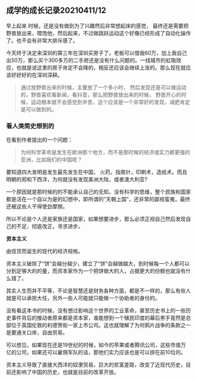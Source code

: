 ## 成学的成长记录20210411/12

早上起来 时候，还是没有做到为了兴趣然后非常想起床的感觉， 最终还是需要把野兽放出来，喂饱他，然后起来，不过做跳跃运动这个好像已经形成了自动化操作了。也不会有非常大排斥感了。

今天终于决定来深圳的第三年在深圳买房子了。老板可以借我60万，加上我自己出50万，那么买个300多万的二手房还是没有什么问题的。一线城市的虹吸效应，也就是说这里的房子肯定不会降的，相反还应该会继续上涨的。那么现在就应该好好好的在深圳深耕。

> 通过放野兽出来的时候，主要放了一个多小时， 然后发现还是可以做运动的，野兽喜欢看新闻，看抖音，那么把野兽放出来的时候， 野兽开心的时候，运动根本就不会感觉到辛苦，这个应该是一个非常好的发现，减肥肯定是可以做到的。

### 看人类简史想到的

在看到作者提出的一个问题：

> 为何科学革命是发生在欧洲那个地方，而不是那时候的经济或实力都更强的亚洲，比如我们的中国呢？

要知道四大发明是发生最先发生在中国， 火药，指南针，印刷术，造纸术。而且明朝的郑和下西洋，为何就没有发现美洲大陆，或者澳大利亚?

一个原因就是那时候的的不能承认自己的无知，没有科学的思维，整个民族和国家都是活在一个自以为是的幻想中，即所谓的“天朝上国”，还非常的鄙视蛮夷，最终还被这些人干得使劲摩擦。

所以不论是个人还是家族还是国家，如果想要进步，那么必须正视自己然后发现自己的不足，彻底改正，寻求进步。

**资本主义**

由信贷而诞生的现代的经济规格。

资本主义破除了“饼”会越分越少，建立了“饼”会越做越大，到时候每一个人都可以分到足够大的的量，而资本家作为一个把饼做大的人，占据更大的份额也就没有什么错了。

其实人生而并不平等，不论是智慧还是财务各种方面，都是不一样的，那么有些人就是可以承担大任，另外一些人可能就只能做一个协助者的身份的。

没有看这本书的时候，没有想过影响这个世界的工业革命，甚至历史书上的一些历史事件背后的推动者原来都是资本家，谁能想到一个殖民印度的幕后黑手竟然是总部位于英国伦敦的利德贺街一家上市公司。这也就理解了为何鸦片战争的条款之一是要通关口岸，自由贸易。

可以想见，如果现在还是19世纪的时候，如今的苹果或者腾讯公司，这些市值万亿的公司，如果还可以雇佣军队的话，那他们实力应该也是可以排在前10位的。

资本主义导致了直接大西洋的奴隶贸易，巨大的贫富差距，改变了近现代历史，目前还影响了中国的历史，也就是目前的改革开放。